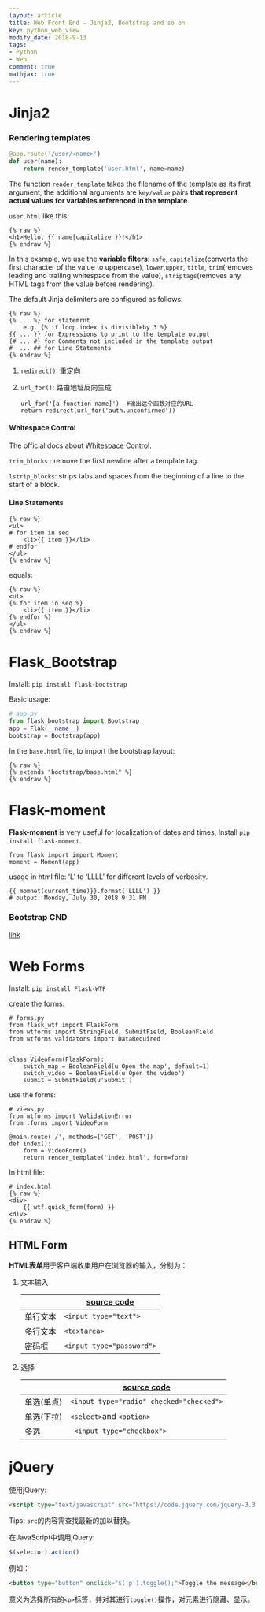 ```yaml
---
layout: article
title: Web Front End - Jinja2, Bootstrap and so on
key: python_web_view
modify_date: 2018-9-13
tags: 
- Python
- Web
comment: true
mathjax: true
---
```


<!--more-->

# Jinja2

### Rendering templates

```python
@app.route('/user/<name>')
def user(name):
    return render_template('user.html', name=name)
```

The function `render_template` takes the filename of the template as its first argument, the additional arguments are `key/value` pairs **that represent actual values for variables referenced in the template**.

`user.html` like this:

```
{% raw %}
<h1>Hello, {{ name|capitalize }}!</h1>
{% endraw %}

```

In this example, we use the **variable filters**: `safe`, `capitalize`(converts the first character of the value to uppercase), `lower`,`upper`, `title`, `trim`(removes leading and trailing whitespace from the value), `striptags`(removes any HTML tags from the value before rendering).

The default Jinja delimiters are configured as follows:

```
{% raw %}
{% ... %} for statemrnt
	e.g. {% if loop.index is divisibleby 3 %}
{{ ... }} for Expressions to print to the template output
{# ... #} for Comments not included in the template output
#  ... ## for Line Statements
{% endraw %}

```

1. `redirect()`: 重定向

2. `url_for()`: 路由地址反向生成

   ```
   url_for('[a function name]')  #输出这个函数对应的URL
   return redirect(url_for('auth.unconfirmed'))
   ```

#### Whitespace Control

The official docs about [Whitespace Control](http://jinja.pocoo.org/docs/2.10/templates/#whitespace-control).

`trim_blocks` : remove the first newline after a template tag.

`lstrip_blocks`: strips tabs and spaces from the beginning of a line to the start of a block.

#### Line Statements

```
{% raw %}
<ul>
# for item in seq
    <li>{{ item }}</li>
# endfor
</ul>
{% endraw %}
```

equals:

```
{% raw %}
<ul>
{% for item in seq %}
    <li>{{ item }}</li>
{% endfor %}
</ul>
{% endraw %}

```

# Flask_Bootstrap

Install: `pip install flask-bootstrap`

Basic usage:

```python
# app.py
from flask_bootstrap import Bootstrap
app = Flak(__name__)
bootstrap = Bootstrap(app)
```

In the `base.html` file, to import the bootstrap layout:

```
{% raw %}
{% extends "bootstrap/base.html" %}
{% endraw %}
```

# Flask-moment

**Flask-moment** is very useful for localization of dates and times, Install `pip install flask-moment`.

```
from flask import import Moment
moment = Moment(app)

```

usage in html file: ‘L’ to ‘LLLL’ for different levels of verbosity.

```
{{ momnet(current_time)}}.format('LLLL') }}
# output: Monday, July 30, 2018 9:31 PM

```

### Bootstrap CND

[link](https://www.bootstrapcdn.com/bootswatch/)

# Web Forms

Install: `pip install Flask-WTF`

create the forms:

```
# forms.py
from flask_wtf import FlaskForm
from wtforms import StringField, SubmitField, BooleanField
from wtforms.validators import DataRequired


class VideoForm(FlaskForm):
    switch_map = BooleanField(u'Open the map', default=1)
    switch_video = BooleanField(u'Open the video')
    submit = SubmitField(u'Submit')

```

use the forms:

```
# views.py
from wtforms import ValidationError
from .forms import VideoForm

@main.route('/', methods=['GET', 'POST'])
def index():
    form = VideoForm()
    return render_template('index.html', form=form)

```

In html file:

```
# index.html
{% raw %}
<div>
	{{ wtf.quick_form(form) }}
<div>
{% endraw %}
```

## HTML Form

**HTML表单**用于客户端收集用户在浏览器的输入，分别为：

1. 文本输入

   |          | [source code](https://github.com/chenweigao/python_web/blob/master/HTML/form.html) |
   | -------- | ------------------------------------------------------------ |
   | 单行文本 | ` <input type="text"> `                                      |
   | 多行文本 | `<textarea>`                                                 |
   | 密码框   | ` <input type="password"> `                                  |

2. 选择

   |            | [source code](https://github.com/chenweigao/python_web/blob/master/HTML/form.html) |
   | ---------- | ------------------------------------------------------------ |
   | 单选(单点) | ` <input type="radio" checked="checked"> `                   |
   | 单选(下拉) | `<select>`and `<option>`                                     |
   | 多选       | ` <input type="checkbox">`                                   |

# jQuery

使用jQuery:

```html
<script type="text/javascript" src="https://code.jquery.com/jquery-3.3.1.min.js"></script>
```

Tips: `src`的内容需查找最新的加以替换。

在JavaScript中调用jQuery:

```javascript
$(selector).action()
```

例如：

```html
<button type="button" onclick="$('p').toggle();">Toggle the message</button>
```

意义为选择所有的`<p>`标签，并对其进行`toggle()`操作，对元素进行隐藏、显示。